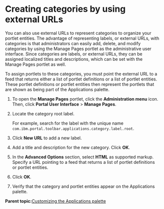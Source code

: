 # Creating categories by using external URLs 

You can also use external URLs to represent categories to organize your portlet entities. The advantage of representing labels, or external URLs, with categories is that administrators can easily add, delete, and modify categories by using the Manage Pages portlet as the administrative user interface. Since categories are labels, or external URLs, they can be assigned localized titles and descriptions, which can be set with the Manage Pages portlet as well.

To assign portlets to these categories, you must point the external URL to a feed that returns either a list of portlet definitions or a list of portlet entities. These portlet definitions or portlet entities then represent the portlets that are shown as being part of the Applications palette.

1.  To open the **Manage Pages** portlet, click the **Administration menu** icon. Then, click **Portal User Interface** \> **Manage Pages**.

2.  Locate the category root label.

    For example, search for the label with the unique name `com.ibm.portal.toolbar.applications.category.label.root`.

3.  Click **New URL** to add a new label.

4.  Add a title and description for the new category. Click **OK**.

5.  In the **Advanced Options** section, select **HTML** as supported markup. Specify a URL pointing to a feed that returns a list of portlet definitions or portlet entities.

6.  Click **OK**.

7.  Verify that the category and portlet entities appear on the Applications palette.


**Parent topic:**[Customizing the Applications palette ](../admin-system/epc_app_categories.md)

